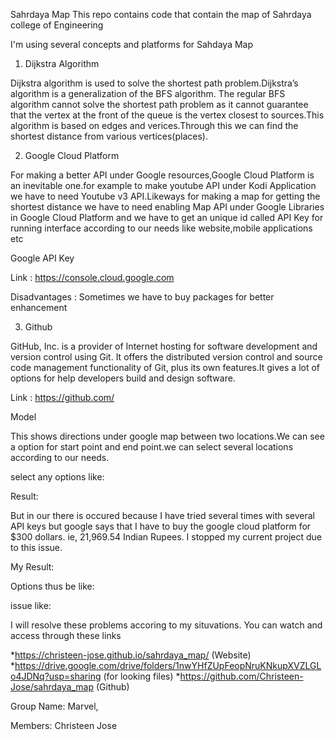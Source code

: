 Sahrdaya Map
This repo contains code that contain the map of Sahrdaya college of Engineering 

I'm using several concepts and platforms for Sahdaya Map

 1. Dijkstra Algorithm

Dijkstra algorithm is used to solve the shortest path problem.Dijkstra’s algorithm is a generalization of the BFS algorithm. The regular BFS algorithm cannot solve the shortest path problem as it cannot guarantee that the vertex at the front of the queue is the vertex closest to sources.This algorithm is based on edges and verices.Through this we can find the shortest distance from various vertices(places). 

 

 2. Google Cloud Platform

For making a better API under Google resources,Google Cloud Platform is an inevitable one.for example to make youtube API under Kodi Application we have to need Youtube v3 API.Likeways for making a map for getting the shortest distance we have to need enabling Map API under Google Libraries in Google Cloud Platform and we have to get an unique id called API Key for running interface according to our needs like website,mobile applications etc

 


Google API Key

 



Link : 
https://console.cloud.google.com

Disadvantages : 
Sometimes we have to buy packages for better enhancement


3. Github

GitHub, Inc. is a provider of Internet hosting for software development and version control using Git. It offers the distributed version control and source code management functionality of Git, plus its own features.It gives a lot of options for help developers build and design software.

 


Link : 
https://github.com/



Model

 

This shows directions under google map between two locations.We can see a option for start point and end point.we can select several locations according to our needs.

select any options like:

 

Result:
 

But in our there is occured because I have tried several times with several API keys but google says that I have to buy the google cloud platform for $300 dollars. ie, 21,969.54 Indian Rupees. I stopped my current project due to this issue.

My Result:

 

Options thus be like:
 


issue like:

 



I will resolve these problems accoring to my situvations.
You can watch and access through these links

*https://christeen-jose.github.io/sahrdaya_map/  (Website)
*https://drive.google.com/drive/folders/1nwYHfZUpFeopNruKNkupXVZLGLo4JDNq?usp=sharing  (for looking files)
*https://github.com/Christeen-Jose/sahrdaya_map  (Github)


Group Name: Marvel,

Members: Christeen Jose

